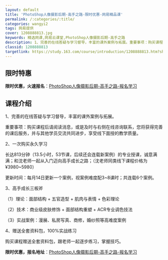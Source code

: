 ```yaml
---
layout: default
title: 'PhotoShop人像摄影后期-高手之路-限时优惠-网易精品课'
permalink: /:categories/:title/
categories: wangyi2
tags: 网易提供
cover: 1208888813.jpg
keywords: 精选网课,网易云课堂,PhotoShop人像摄影后期-高手之路
description: 1、完善的在线答疑与学习督导，丰富的课外案例与拓展。重要事项：购买课程后请阅读消息，或是及时与右侧在线咨询联系，您将获得
classid: 1208888813
targetlink: https://study.163.com/course/introduction/1208888813.htm?share=1&shareId=1025206652&utm_campaign=share&utm_medium=iphoneShare&utm_source=&utm_u=1025206652
---
```


## 限时特惠

**限时优惠，火速报名**：[PhotoShop人像摄影后期-高手之路-报名学习](https://study.163.com/course/introduction/1208888813.htm?share=1&shareId=1025206652&utm_campaign=share&utm_medium=iphoneShare&utm_source=&utm_u=1025206652)

## 课程介绍

1、完善的在线答疑与学习督导，丰富的课外案例与拓展。

重要事项：购买课程后请阅读消息，或是及时与右侧在线咨询联系，您将获得完善的课后服务，并与其他学员交流共同进步，享受线下面授的教学质量。



2、一次购买永久学习

长达813分钟（13.5小时，53节课，后续还会连载新案例）的专业授课，诚意满满；和沈老师一起从入门迈向高手成长之路；（沈老师同类线下课程价格为¥3980~5980） 

更新时间：每月14日更新一个案例，视案例难度配3~8课时；共连载6个案例。





3、高手成长三板斧

（1）理论：面部结构 + 五官造型 + 肌肉与表情 + 色彩理论

（2）技术：商业级皮肤修饰 + 面部结构重塑 + ACR专业调色技法

（3）实战案例：漫展、私房写真、商修，婚纱照等高难度案例



4、赠送全套资料包，100%实战练习

购买课程赠送全套资料包，跟老师一起逐步练习，掌握技巧。

**限时优惠，报名地址**：[PhotoShop人像摄影后期-高手之路-报名学习](https://study.163.com/course/introduction/1208888813.htm?share=1&shareId=1025206652&utm_campaign=share&utm_medium=iphoneShare&utm_source=&utm_u=1025206652)

